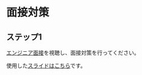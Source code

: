 # 面接対策

## ステップ1

[エンジニア面接](https://youtu.be/6ARlgFuyCio)を視聴し、面接対策を行ってください。

使用した[スライドはこちら](https://docs.google.com/presentation/d/1gUqP9qpYOYaxCC9CEYZkpN-d1cnrZVgbJOcb1aU7GTk/edit?usp=sharing)です。
